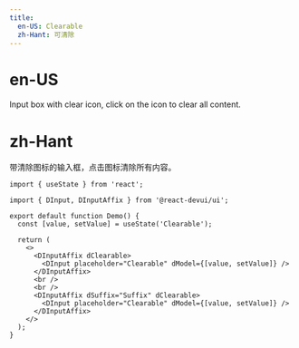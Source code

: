 ```yaml
---
title:
  en-US: Clearable
  zh-Hant: 可清除
---
```


# en-US

Input box with clear icon, click on the icon to clear all content.

# zh-Hant

带清除图标的输入框，点击图标清除所有内容。

```tsx
import { useState } from 'react';

import { DInput, DInputAffix } from '@react-devui/ui';

export default function Demo() {
  const [value, setValue] = useState('Clearable');

  return (
    <>
      <DInputAffix dClearable>
        <DInput placeholder="Clearable" dModel={[value, setValue]} />
      </DInputAffix>
      <br />
      <br />
      <DInputAffix dSuffix="Suffix" dClearable>
        <DInput placeholder="Clearable" dModel={[value, setValue]} />
      </DInputAffix>
    </>
  );
}
```
